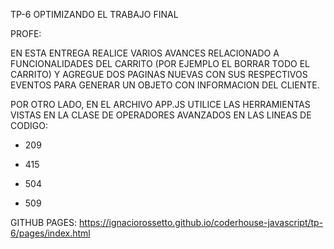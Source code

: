 TP-6 OPTIMIZANDO EL TRABAJO FINAL

PROFE:

EN ESTA ENTREGA REALICE VARIOS AVANCES RELACIONADO A FUNCIONALIDADES DEL CARRITO (POR EJEMPLO EL BORRAR TODO EL CARRITO)
Y AGREGUE DOS PAGINAS NUEVAS CON SUS RESPECTIVOS EVENTOS PARA GENERAR UN OBJETO CON INFORMACION DEL CLIENTE.

POR OTRO LADO, EN EL ARCHIVO APP.JS UTILICE LAS HERRAMIENTAS VISTAS EN LA CLASE DE OPERADORES AVANZADOS EN LAS LINEAS DE CODIGO:

 - 209
 
 - 415
 
 - 504
 
 - 509
  

GITHUB PAGES: https://ignaciorossetto.github.io/coderhouse-javascript/tp-6/pages/index.html
